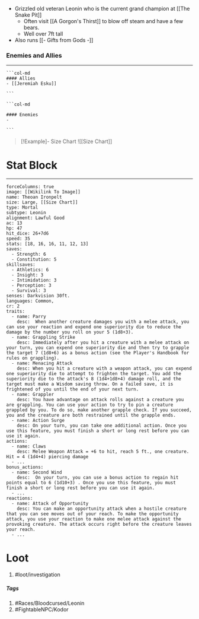 - Grizzled old veteran Leonin who is the current grand champion at [[The Snake Pit]]
	- Often visit [[A Gorgon's Thirst]] to blow off steam and have a few bears.
	- Well over 7ft tall
- Also runs [[- Gifts from Gods -]]

### Enemies and Allies
---
````col
```col-md
#### Allies
- [[Jeremiah Esku]]

```

```col-md

#### Enemies
- 

```
````
>[!Example]- Size Chart
> ![[Size Chart]]

# Stat Block
---
```statblock
forceColumns: true
image: [[Wikilink To Image]]
name: Theoan Ironpelt
size: Large, [[Size Chart]]
type: Mortal
subtype: Leonin
alignment: Lawful Good
ac: 13
hp: 47
hit_dice: 26+7d6
speed: 35
stats: [18, 16, 16, 11, 12, 13]
saves:
  - Strength: 6
  - Constitution: 5
skillsaves:
  - Athletics: 6
  - Insight: 3
  - Intimidation: 3
  - Perception: 3
  - Survival: 3
senses: Darkvision 30ft.
languages: Common, 
cr: 2
traits:
  - name: Parry
    desc:  When another creature damages you with a melee attack, you can use your reaction and expend one superiority die to reduce the damage by the number you roll on your 5 (1d8+3).
  - name: Grappling Strike
    desc: Immediately after you hit a creature with a melee attack on your turn, you can expend one superiority die and then try to grapple the target 7 (1d8+6) as a bonus action (see the Player's Handbook for rules on grappling).
  - name: Menacing Attack
    desc: When you hit a creature with a weapon attack, you can expend one superiority die to attempt to frighten the target. You add the superiority die to the attack's 8 (1d4+1d8+4) damage roll, and the target must make a Wisdom saving throw. On a failed save, it is frightened of you until the end of your next turn.
  - name: Grappler 
    desc: You have advantage on attack rolls against a creature you are grappling. You can use your action to try to pin a creature grappled by you. To do so, make another grapple check. If you succeed, you and the creature are both restrained until the grapple ends.
  - name: Action Surge 
    desc: On your turn, you can take one additional action. Once you use this feature, you must finish a short or long rest before you can use it again.
actions:
  - name: Claws
    desc: Melee Weapon Attack = +6 to hit, reach 5 ft., one creature. Hit = 4 (1d4+4) piercing damage
  - ...
bonus_actions:
  - name: Second Wind
    desc:  On your turn, you can use a bonus action to regain hit points equal to 6 (1d10+3) . Once you use this feature, you must finish a short or long rest before you can use it again.
  - ...
reactions:
  - name: Attack of Opportunity
    desc: You can make an opportunity attack when a hostile creature that you can see moves out of your reach. To make the opportunity attack, you use your reaction to make one melee attack against the provoking creature. The attack occurs right before the creature leaves your reach.
  - ...
```

# Loot
1. #loot/investigation 

##### Tags
1. #Races/Bloodcursed/Leonin
2. #FightableNPC/Kodor